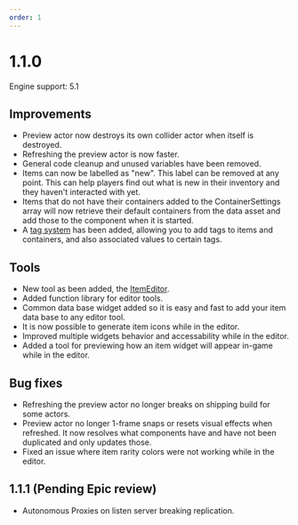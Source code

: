 ```yaml
---
order: 1
---
```

# 1.1.0
Engine support: 5.1

## Improvements
- Preview actor now destroys its own collider actor when itself is destroyed.
- Refreshing the preview actor is now faster.
- General code cleanup and unused variables have been removed.
- Items can now be labelled as "new". This label can be removed at any point. This can help players find out what is new in their inventory and they haven't interacted with yet.
- Items that do not have their containers added to the ContainerSettings array will now retrieve their default containers from the data asset and add those to the component when it is started.
- A [tag system](https://inventoryframework.github.io/workinginthesystem/tagsystem/) has been added, allowing you to add tags to items and containers, and also associated values to certain tags.

## Tools
- New tool as been added, the [ItemEditor](https://inventoryframework.github.io/tools/itemeditor/).
- Added function library for editor tools.
- Common data base widget added so it is easy and fast to add your item data base to any editor tool.
- It is now possible to generate item icons while in the editor.
- Improved multiple widgets behavior and accessability while in the editor.
- Added a tool for previewing how an item widget will appear in-game while in the editor.

## Bug fixes
- Refreshing the preview actor no longer breaks on shipping build for some actors.
- Preview actor no longer 1-frame snaps or resets visual effects when refreshed. It now resolves what components have and have not been duplicated and only updates those.
- Fixed an issue where item rarity colors were not working while in the editor.

## 1.1.1 (Pending Epic review)
- Autonomous Proxies on listen server breaking replication.